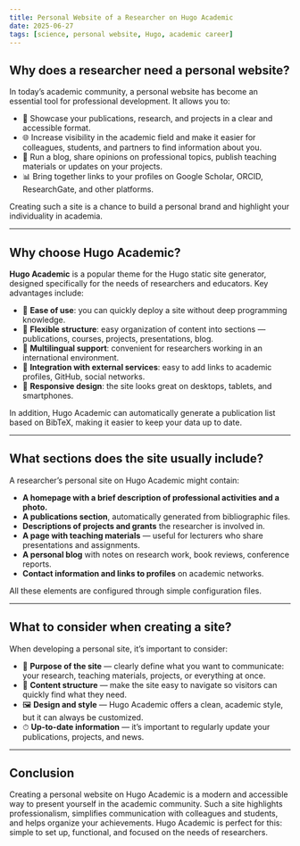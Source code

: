 ```yaml
---
title: Personal Website of a Researcher on Hugo Academic
date: 2025-06-27
tags: [science, personal website, Hugo, academic career]
---
```


## Why does a researcher need a personal website?

In today’s academic community, a personal website has become an essential tool for professional development. It allows you to:

- 📌 Showcase your publications, research, and projects in a clear and accessible format.
- 🌐 Increase visibility in the academic field and make it easier for colleagues, students, and partners to find information about you.
- 📝 Run a blog, share opinions on professional topics, publish teaching materials or updates on your projects.
- 📊 Bring together links to your profiles on Google Scholar, ORCID, ResearchGate, and other platforms.

Creating such a site is a chance to build a personal brand and highlight your individuality in academia.

---

## Why choose Hugo Academic?

**Hugo Academic** is a popular theme for the Hugo static site generator, designed specifically for the needs of researchers and educators. Key advantages include:

- 🔹 **Ease of use**: you can quickly deploy a site without deep programming knowledge.
- 🔹 **Flexible structure**: easy organization of content into sections — publications, courses, projects, presentations, blog.
- 🔹 **Multilingual support**: convenient for researchers working in an international environment.
- 🔹 **Integration with external services**: easy to add links to academic profiles, GitHub, social networks.
- 🔹 **Responsive design**: the site looks great on desktops, tablets, and smartphones.

In addition, Hugo Academic can automatically generate a publication list based on BibTeX, making it easier to keep your data up to date.

---

## What sections does the site usually include?

A researcher’s personal site on Hugo Academic might contain:

- **A homepage with a brief description of professional activities and a photo.**
- **A publications section**, automatically generated from bibliographic files.
- **Descriptions of projects and grants** the researcher is involved in.
- **A page with teaching materials** — useful for lecturers who share presentations and assignments.
- **A personal blog** with notes on research work, book reviews, conference reports.
- **Contact information and links to profiles** on academic networks.

All these elements are configured through simple configuration files.

---

## What to consider when creating a site?

When developing a personal site, it’s important to consider:

- 🎯 **Purpose of the site** — clearly define what you want to communicate: your research, teaching materials, projects, or everything at once.
- 📂 **Content structure** — make the site easy to navigate so visitors can quickly find what they need.
- 🖼 **Design and style** — Hugo Academic offers a clean, academic style, but it can always be customized.
- ⏱ **Up-to-date information** — it’s important to regularly update your publications, projects, and news.

---

## Conclusion

Creating a personal website on Hugo Academic is a modern and accessible way to present yourself in the academic community. Such a site highlights professionalism, simplifies communication with colleagues and students, and helps organize your achievements. Hugo Academic is perfect for this: simple to set up, functional, and focused on the needs of researchers.

